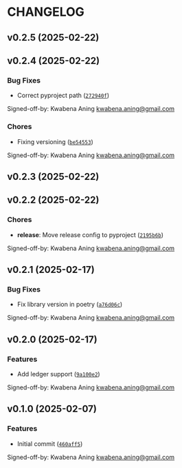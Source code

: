# CHANGELOG


## v0.2.5 (2025-02-22)


## v0.2.4 (2025-02-22)

### Bug Fixes

- Correct pyproject path
  ([`272940f`](https://github.com/mykobo/mykobo-py/commit/272940fa6b2b203eeaeb27b1aa1422ba8f032283))

Signed-off-by: Kwabena Aning <kwabena.aning@gmail.com>

### Chores

- Fixing versioning
  ([`be54553`](https://github.com/mykobo/mykobo-py/commit/be54553255922f5718794ef52f2d518510b0fd14))

Signed-off-by: Kwabena Aning <kwabena.aning@gmail.com>


## v0.2.3 (2025-02-22)


## v0.2.2 (2025-02-22)

### Chores

- **release**: Move release config to pyproject
  ([`2195b6b`](https://github.com/mykobo/mykobo-py/commit/2195b6b8fbae79926706983f1763d49a91bf46cb))

Signed-off-by: Kwabena Aning <kwabena.aning@gmail.com>


## v0.2.1 (2025-02-17)

### Bug Fixes

- Fix library version in poetry
  ([`a76d06c`](https://github.com/mykobo/mykobo-py/commit/a76d06c42c5cdd7537f026991b440e854f120d01))

Signed-off-by: Kwabena Aning <kwabena.aning@gmail.com>


## v0.2.0 (2025-02-17)

### Features

- Add ledger support
  ([`9a100e2`](https://github.com/mykobo/mykobo-py/commit/9a100e2ccb9e0624d3e98c1ad27a04fdb70c26f4))

Signed-off-by: Kwabena Aning <kwabena.aning@gmail.com>


## v0.1.0 (2025-02-07)

### Features

- Initial commit
  ([`460aff5`](https://github.com/mykobo/mykobo-py/commit/460aff58aca84c4e634dffc15cf08fdc4b0b5086))

Signed-off-by: Kwabena Aning <kwabena.aning@gmail.com>
